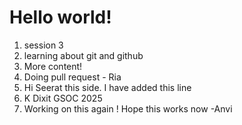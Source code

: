 # Hello world!

1. session 3
2. learning about git and github
3. More content!
4. Doing pull request - Ria
5. Hi Seerat this side. I have added this line
6. K Dixit GSOC 2025
7. Working on this again ! Hope this works now -Anvi